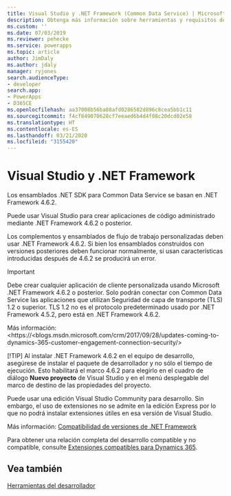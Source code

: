 ```yaml
---
title: Visual Studio y .NET Framework (Common Data Service) | Microsoft Docs
description: Obtenga más información sobre herramientas y requisitos de desarrollo de código administrado.
ms.custom: ''
ms.date: 07/03/2019
ms.reviewer: pehecke
ms.service: powerapps
ms.topic: article
author: JimDaly
ms.author: jdaly
manager: ryjones
search.audienceType:
- developer
search.app:
- PowerApps
- D365CE
ms.openlocfilehash: aa37008b56ba88afd0286582d896c8cea5bb1c11
ms.sourcegitcommit: f4cf849070628cf7eeaed6b4d4f08c20dcd02e58
ms.translationtype: HT
ms.contentlocale: es-ES
ms.lasthandoff: 03/21/2020
ms.locfileid: "3155420"
---
```

# <a name="visual-studio-and-the-net-framework"></a>Visual Studio y .NET Framework

Los ensamblados .NET SDK para Common Data Service se basan en .NET Framework 4.6.2. 

Puede usar Visual Studio para crear aplicaciones de código administrado mediante .NET Framework 4.6.2 o posterior. 

Los complementos y ensamblados de flujo de trabajo personalizadas deben usar .NET Framework 4.6.2. Si bien los ensamblados construidos con versiones posteriores deben funcionar normalmente, si usan características introducidas después de 4.6.2 se producirá un error.

> [!IMPORTANT]
> Debe crear cualquier aplicación de cliente personalizada usando Microsoft .NET Framework 4.6.2 o posterior.
> Solo podrán conectar con Common Data Service las aplicaciones que utilizan Seguridad de capa de transporte (TLS) 1.2 o superior. TLS 1.2 no es el protocolo predeterminado usado por .NET Framework 4.5.2, pero está en .NET Framework 4.6.2. 
> 
> Más información: <https://<blogs.msdn.microsoft.com/crm/2017/09/28/updates-coming-to-dynamics-365-customer-engagement-connection-security/>
> 
> [!TIP]
> Al instalar .NET Framework 4.6.2 en el equipo de desarrollo, asegúrese de instalar el paquete de desarrollador y no sólo el tiempo de ejecución. Esto habilitará el marco 4.6.2 para elegirlo en el cuadro de diálogo **Nuevo proyecto** de Visual Studio y en el menú desplegable del marco de destino de las propiedades del proyecto.  

Puede usar una edición Visual Studio Community para desarrollo. Sin embargo, el uso de extensiones no se admite en la edición Express por lo que no podrá instalar extensiones útiles en esa versión de Visual Studio.

Más información: [Compatibilidad de versiones de .NET Framework](/dynamics365/customer-engagement/developer/supported-extensions#SupportNET)

Para obtener una relación completa del desarrollo compatible y no compatible, consulte [Extensiones compatibles para Dynamics 365](/dynamics365/customer-engagement/developer/supported-extensions#SupportNET).

## <a name="see-also"></a>Vea también

 [Herramientas del desarrollador](/dynamics365/customer-engagement/developer/developer-tools)

